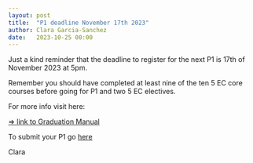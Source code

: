 ```yaml
---
layout: post
title:  "P1 deadline November 17th 2023"
author: Clara Garcia-Sanchez
date:   2023-10-25 00:00
---
```


Just a kind reminder that the deadline to register for the next P1 is 17th of November 2023 at 5pm.

Remember you should have completed at least nine of the ten 5 EC core courses before going for P1 and two 5 EC electives.

For more info visit here:

[=> link to Graduation Manual](https://3d.bk.tudelft.nl/courses/geo2020/rules/GraduationManualGeomatics2022-2023.pdf)

To submit your P1 go [here](https://3d.bk.tudelft.nl/courses/geo2020/rules/#p1)

Clara
